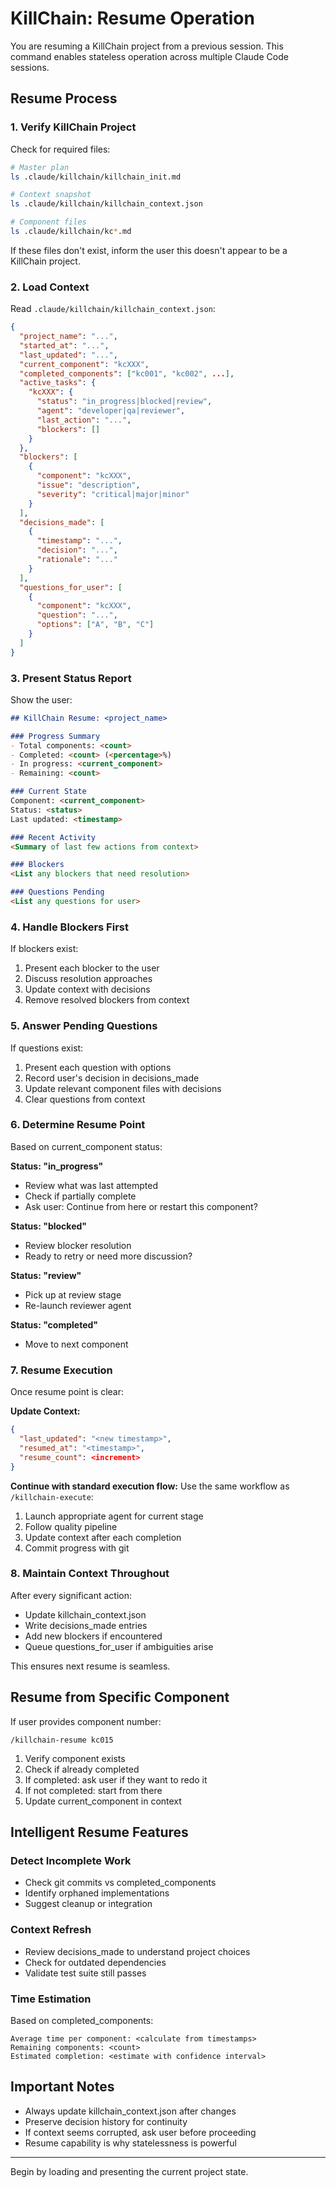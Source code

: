 # KillChain: Resume Operation

You are resuming a KillChain project from a previous session. This command enables stateless operation across multiple Claude Code sessions.

## Resume Process

### 1. Verify KillChain Project

Check for required files:
```bash
# Master plan
ls .claude/killchain/killchain_init.md

# Context snapshot
ls .claude/killchain/killchain_context.json

# Component files
ls .claude/killchain/kc*.md
```

If these files don't exist, inform the user this doesn't appear to be a KillChain project.

### 2. Load Context

Read `.claude/killchain/killchain_context.json`:

```json
{
  "project_name": "...",
  "started_at": "...",
  "last_updated": "...",
  "current_component": "kcXXX",
  "completed_components": ["kc001", "kc002", ...],
  "active_tasks": {
    "kcXXX": {
      "status": "in_progress|blocked|review",
      "agent": "developer|qa|reviewer",
      "last_action": "...",
      "blockers": []
    }
  },
  "blockers": [
    {
      "component": "kcXXX",
      "issue": "description",
      "severity": "critical|major|minor"
    }
  ],
  "decisions_made": [
    {
      "timestamp": "...",
      "decision": "...",
      "rationale": "..."
    }
  ],
  "questions_for_user": [
    {
      "component": "kcXXX",
      "question": "...",
      "options": ["A", "B", "C"]
    }
  ]
}
```

### 3. Present Status Report

Show the user:

```markdown
## KillChain Resume: <project_name>

### Progress Summary
- Total components: <count>
- Completed: <count> (<percentage>%)
- In progress: <current_component>
- Remaining: <count>

### Current State
Component: <current_component>
Status: <status>
Last updated: <timestamp>

### Recent Activity
<Summary of last few actions from context>

### Blockers
<List any blockers that need resolution>

### Questions Pending
<List any questions for user>
```

### 4. Handle Blockers First

If blockers exist:
1. Present each blocker to the user
2. Discuss resolution approaches
3. Update context with decisions
4. Remove resolved blockers from context

### 5. Answer Pending Questions

If questions exist:
1. Present each question with options
2. Record user's decision in decisions_made
3. Update relevant component files with decisions
4. Clear questions from context

### 6. Determine Resume Point

Based on current_component status:

**Status: "in_progress"**
- Review what was last attempted
- Check if partially complete
- Ask user: Continue from here or restart this component?

**Status: "blocked"**
- Review blocker resolution
- Ready to retry or need more discussion?

**Status: "review"**
- Pick up at review stage
- Re-launch reviewer agent

**Status: "completed"**
- Move to next component

### 7. Resume Execution

Once resume point is clear:

**Update Context:**
```json
{
  "last_updated": "<new timestamp>",
  "resumed_at": "<timestamp>",
  "resume_count": <increment>
}
```

**Continue with standard execution flow:**
Use the same workflow as `/killchain-execute`:
1. Launch appropriate agent for current stage
2. Follow quality pipeline
3. Update context after each completion
4. Commit progress with git

### 8. Maintain Context Throughout

After every significant action:
- Update killchain_context.json
- Write decisions_made entries
- Add new blockers if encountered
- Queue questions_for_user if ambiguities arise

This ensures next resume is seamless.

## Resume from Specific Component

If user provides component number:
```
/killchain-resume kc015
```

1. Verify component exists
2. Check if already completed
3. If completed: ask user if they want to redo it
4. If not completed: start from there
5. Update current_component in context

## Intelligent Resume Features

### Detect Incomplete Work
- Check git commits vs completed_components
- Identify orphaned implementations
- Suggest cleanup or integration

### Context Refresh
- Review decisions_made to understand project choices
- Check for outdated dependencies
- Validate test suite still passes

### Time Estimation
Based on completed_components:
```
Average time per component: <calculate from timestamps>
Remaining components: <count>
Estimated completion: <estimate with confidence interval>
```

## Important Notes

- Always update killchain_context.json after changes
- Preserve decision history for continuity
- If context seems corrupted, ask user before proceeding
- Resume capability is why statelessness is powerful

---

Begin by loading and presenting the current project state.
